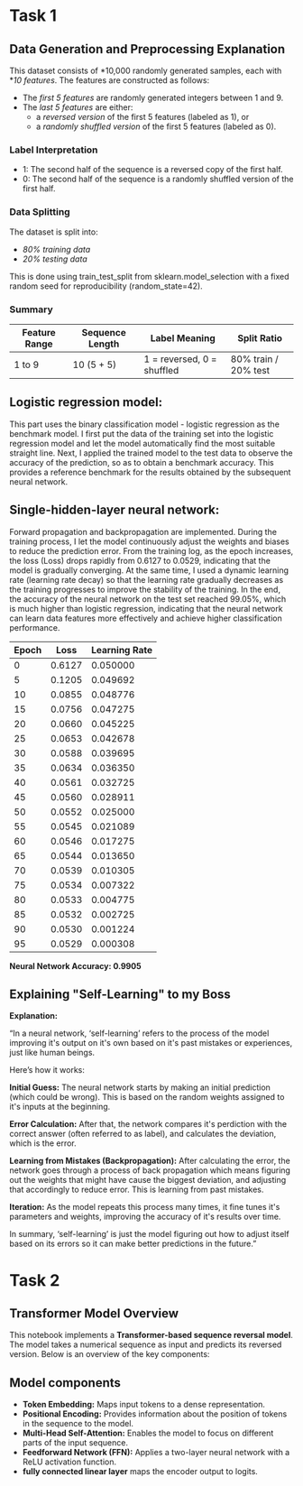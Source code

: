 # Task 1

## Data Generation and Preprocessing Explanation

This dataset consists of *10,000 randomly generated samples, each with **10 features*. The features are constructed as follows:

- The *first 5 features* are randomly generated integers between 1 and 9.
- The *last 5 features* are either:
  - a *reversed version* of the first 5 features (labeled as 1), or  
  - a *randomly shuffled version* of the first 5 features (labeled as 0).

### Label Interpretation

- 1: The second half of the sequence is a reversed copy of the first half.
- 0: The second half of the sequence is a randomly shuffled version of the first half.

### Data Splitting

The dataset is split into:

- *80% training data*
- *20% testing data*

This is done using train_test_split from sklearn.model_selection with a fixed random seed for reproducibility (random_state=42).

### Summary

| Feature Range | Sequence Length | Label Meaning | Split Ratio |
|---------------|------------------|----------------|-------------|
| 1 to 9        | 10 (5 + 5)       | 1 = reversed, 0 = shuffled | 80% train / 20% test |

## Logistic regression model:

This part uses the binary classification model - logistic regression as the benchmark model. I first put the data of the training set into the logistic regression model and let the model automatically find the most suitable straight line. Next, I applied the trained model to the test data to observe the accuracy of the prediction, so as to obtain a benchmark accuracy. This provides a reference benchmark for the results obtained by the subsequent neural network.

## Single-hidden-layer neural network:

Forward propagation and backpropagation are implemented. During the training process, I let the model continuously adjust the weights and biases to reduce the prediction error. From the training log, as the epoch increases, the loss (Loss) drops rapidly from 0.6127 to 0.0529, indicating that the model is gradually converging. At the same time, I used a dynamic learning rate (learning rate decay) so that the learning rate gradually decreases as the training progresses to improve the stability of the training. In the end, the accuracy of the neural network on the test set reached 99.05%, which is much higher than logistic regression, indicating that the neural network can learn data features more effectively and achieve higher classification performance.

| Epoch | Loss  | Learning Rate |
|-------|-------|--------------|
| 0     | 0.6127 | 0.050000 |
| 5     | 0.1205 | 0.049692 |
| 10    | 0.0855 | 0.048776 |
| 15    | 0.0756 | 0.047275 |
| 20    | 0.0660 | 0.045225 |
| 25    | 0.0653 | 0.042678 |
| 30    | 0.0588 | 0.039695 |
| 35    | 0.0634 | 0.036350 |
| 40    | 0.0561 | 0.032725 |
| 45    | 0.0560 | 0.028911 |
| 50    | 0.0552 | 0.025000 |
| 55    | 0.0545 | 0.021089 |
| 60    | 0.0546 | 0.017275 |
| 65    | 0.0544 | 0.013650 |
| 70    | 0.0539 | 0.010305 |
| 75    | 0.0534 | 0.007322 |
| 80    | 0.0533 | 0.004775 |
| 85    | 0.0532 | 0.002725 |
| 90    | 0.0530 | 0.001224 |
| 95    | 0.0529 | 0.000308 |

**Neural Network Accuracy: 0.9905**


## Explaining "Self-Learning" to my Boss

**Explanation:**

“In a neural network, ‘self-learning’ refers to the process of the model improving it's output on it's own based on it's past mistakes or experiences, just like human beings. 

Here’s how it works:

**Initial Guess:** The neural network starts by making an initial prediction (which could be wrong). This is based on the random weights assigned to it's inputs at the beginning.

**Error Calculation:** After that, the network compares it's perdiction with the correct answer (often referred to as label), and calculates the deviation, which is the error. 

**Learning from Mistakes (Backpropagation):** After calculating the error, the network goes through a process of back propagation which means figuring out the weights that might have cause the biggest deviation, and adjusting that accordingly to reduce error. This is learning from past mistakes.

**Iteration:** As the model repeats this process many times, it fine tunes it's parameters and weights, improving the accuracy of it's results over time. 

In summary, ‘self-learning’ is just the model figuring out how to adjust itself based on its errors so it can make better predictions in the future.”


# Task 2
## Transformer Model Overview

This notebook implements a **Transformer-based sequence reversal model**. The model takes a numerical sequence as input and predicts its reversed version. Below is an overview of the key components:

## Model components
- **Token Embedding:** Maps input tokens to a dense representation.
- **Positional Encoding:** Provides information about the position of tokens in the sequence to the model.
- **Multi-Head Self-Attention:** Enables the model to focus on different parts of the input sequence.
- **Feedforward Network (FFN):** Applies a two-layer neural network with a ReLU activation function.
- **fully connected linear layer** maps the encoder output to logits.
